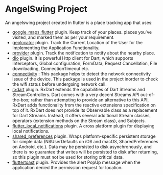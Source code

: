 # AngelSwing Project

An angelswing project created in flutter is a place tracking app that uses:
* [google_maps_flutter](https://pub.dev/packages/google_maps_flutter) plugin. Keep track of your places. places you've visited, and marked them as per your requirement.
* [geolocator](https://pub.dev/packages/geolocator) plugin. Track the Current Location of the User for the Implementing the Application Functionality.
* [provider](https://pub.dev/packages/provider) plugin. Track the notification to notify about the nearby place.
* [dio](https://pub.dev/packages/dio) plugin. It is powerful Http client for Dart, which supports Interceptors, Global configuration, FormData, Request Cancellation, File downloading, ConnectionTimeout etc.
* [connectivity]() : This package helps to detect the network connectivity issue of the device. This package is used in the project inorder to check the wifi status before undergoing network call.
* [rxdart](https://pub.dev/packages/rxdart) plugin. RxDart extends the capabilities of Dart Streams and StreamControllers. Dart comes with a very decent Streams API out-of-the-box; rather than attempting to provide an alternative to this API, RxDart adds functionality from the reactive extensions specification on top of it. RxDart does not provide its Observable class as a replacement for Dart Streams. Instead, it offers several additional Stream classes, operators (extension methods on the Stream class), and Subjects.
* [flutter_local_notifications](https://pub.dev/packages/flutter_local_notifications) plugin. A cross platform plugin for displaying local notifications.
* [shared_preferences](https://pub.dev/packages/shared_preferences) plugin. Wraps platform-specific persistent storage for simple data (NSUserDefaults on iOS and macOS, SharedPreferences on Android, etc.). Data may be persisted to disk asynchronously, and there is no guarantee that writes will be persisted to disk after returning, so this plugin must not be used for storing critical data.
* [fluttertoast](https://pub.dev/packages/fluttertoast) plugin. Provides the alert PopUp message when the application denied the permission request for location.
